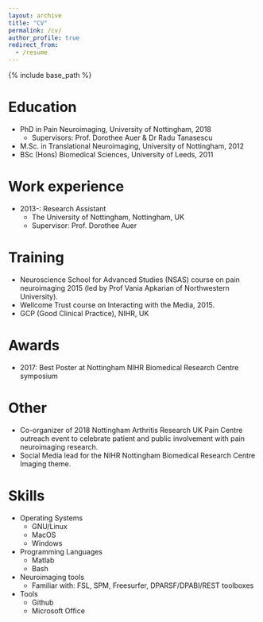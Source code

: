 ```yaml
---
layout: archive
title: "CV"
permalink: /cv/
author_profile: true
redirect_from:
  - /resume
---
```


{% include base_path %}


Education
======
* PhD in Pain Neuroimaging, University of Nottingham, 2018
  * Supervisors: Prof. Dorothee Auer & Dr Radu Tanasescu
* M.Sc. in Translational Neuroimaging, University of Nottingham, 2012
* BSc (Hons) Biomedical Sciences, University of Leeds, 2011


Work experience
======
* 2013-: Research Assistant
  * The University of Nottingham, Nottingham, UK
  * Supervisor: Prof. Dorothee Auer


Training
======
* Neuroscience School for Advanced Studies (NSAS) course on pain neuroimaging 2015 (led by Prof Vania Apkarian of Northwestern University).
* Wellcome Trust course on Interacting with the Media, 2015.
* GCP (Good Clinical Practice), NIHR, UK


Awards
======
* 2017: Best Poster at Nottingham NIHR Biomedical Research Centre symposium


Other
======
* Co-organizer of 2018 Nottingham Arthritis Research UK Pain Centre outreach event to celebrate patient and public involvement with pain neuroimaging research.
* Social Media lead for the NIHR Nottingham Biomedical Research Centre Imaging theme.



Skills
======
* Operating Systems
  * GNU/Linux
  * MacOS
  * Windows
* Programming Languages
  * Matlab
  * Bash
* Neuroimaging tools
  * Familiar with: FSL, SPM, Freesurfer, DPARSF/DPABI/REST toolboxes
* Tools
  * Github
  * Microsoft Office



